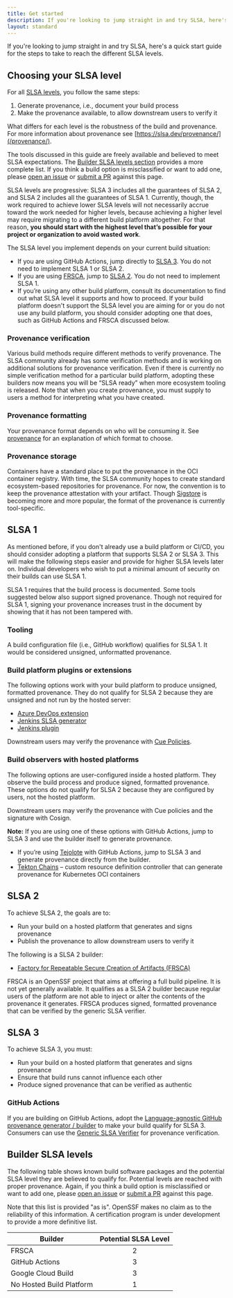 ```yaml
---
title: Get started
description: If you're looking to jump straight in and try SLSA, here's a quick start guide for the steps to take to reach the different SLSA levels.
layout: standard
---
```


If you're looking to jump straight in and try SLSA, here's a quick start guide
for the steps to take to reach the different SLSA levels.

## Choosing your SLSA level

For all [SLSA levels](https://slsa.dev/v1.0/levels), you follow the same steps:

1)  Generate provenance, i.e., document your build process
2)  Make the provenance available, to allow downstream users to verify it

What differs for each level is the robustness of the build and provenance. For more information about provenance see [https://slsa.dev/provenance/](/provenance/).

The tools discussed in this guide are freely available and believed to meet SLSA expectations. The [Builder SLSA levels section](#builder-slsa-levels) provides a more complete list. If you think a build option is misclassified or want to add one, please [open an issue](https://github.com/slsa-framework/slsa/issues) or [submit a PR](https://github.com/slsa-framework/slsa/pulls) against this page.

SLSA levels are progressive: SLSA 3 includes all the guarantees of SLSA 2, and SLSA 2 includes all the guarantees of SLSA 1. Currently, though, the work required to achieve lower SLSA levels will not necessarily accrue toward the work needed for higher levels, because achieving a higher level may require migrating to a different build platform altogether. For that reason, **you should start with the highest level that’s possible for your project or organization to avoid wasted work**.

The SLSA level you implement depends on your current build situation:

-   If you are using GitHub Actions, jump directly to [SLSA 3](#SLSA3). You do not need to implement SLSA 1 or SLSA 2.
-   If you are using [FRSCA](https://github.com/buildsec/frsca), jump to [SLSA 2](#SLSA2). You do not need to implement SLSA 1.
-   If you’re using any other build platform, consult its documentation to find out what SLSA level it supports and how to proceed. If your build platform doesn't support the SLSA level you are aiming for or you do not use any build platform, you should consider adopting one that does, such as GitHub Actions and FRSCA discussed below.

### Provenance verification

Various build methods require different methods to verify provenance. The SLSA community already has some verification methods and is working on additional solutions for provenance verification. Even if there is currently no simple verification method for a particular build platform, adopting these builders now means you will be “SLSA ready” when more ecosystem tooling is released. Note that when you create provenance, you must supply to users a method for interpreting what you have created.

### Provenance formatting

Your provenance format depends on who will be consuming it. See [provenance](/provenance) for an explanation of which format to choose.

### Provenance storage

Containers have a standard place to put the provenance in the OCI container registry. With time, the SLSA community hopes to create standard ecosystem-based repositories for provenance. For now, the convention is to keep the provenance attestation with your artifact. Though [Sigstore](https://www.sigstore.dev/) is becoming more and more popular, the format of the provenance is currently tool-specific.

<a id="SLSA1"></a>

## SLSA 1

As mentioned before, if you don't already use a build platform or CI/CD, you should consider adopting a platform that supports SLSA 2 or SLSA 3. This will make the following steps easier and provide for higher SLSA levels later on. Individual developers who wish to put a minimal amount of security on their builds can use SLSA 1.

SLSA 1 requires that the build process is documented. Some tools suggested below also support signed provenance. Though not required for SLSA 1, signing your provenance increases trust in the document by showing that it has not been tampered with.

### Tooling

A build configuration file (i.e., GitHub workflow) qualifies for SLSA 1. It would be considered unsigned, unformatted provenance.

### Build platform plugins or extensions

The following options work with your build platform to produce unsigned, formatted provenance. They do not qualify for SLSA 2 because they are unsigned and not run by the hosted server:

-   [Azure DevOps extension](https://github.com/slsa-framework/azure-devops-demo)
-   [Jenkins SLSA generator](https://github.com/slsa-framework/slsa-jenkins-generator)
-   [Jenkins plugin](https://plugins.jenkins.io/in-toto/)

Downstream users may verify the provenance with [Cue Policies](https://cuelang.org/docs/).

### Build observers with hosted platforms

The following options are user-configured inside a hosted platform. They observe the build process and produce signed, formatted provenance. These options do not qualify for SLSA 2 because they are configured by users, not the hosted platform.

Downstream users may verify the provenance with Cue policies and the signature with Cosign.

**Note:** If you are using one of these options with GitHub Actions, jump to SLSA 3 and use the builder itself to generate provenance.

-   If you’re using [Tejolote](https://github.com/kubernetes-sigs/tejolote) with GitHub Actions, jump to SLSA 3 and generate provenance directly from the builder.
-   [Tekton Chains](https://tekton.dev/docs/chains/signed-provenance-tutorial/) – custom resource definition controller that can generate provenance for Kubernetes OCI containers

<a id="SLSA2"></a>

## SLSA 2

To achieve SLSA 2, the goals are to:

-   Run your build on a hosted platform that generates and signs provenance
-   Publish the provenance to allow downstream users to verify it

The following is a SLSA 2 builder:

-   [Factory for Repeatable Secure Creation of Artifacts (FRSCA)](https://github.com/buildsec/frsca)

FRSCA is an OpenSSF project that aims at offering a full build pipeline. It is not yet generally available. It qualifies as a SLSA 2 builder because regular users of the platform are not able to inject or alter the contents of the provenance it generates. FRSCA produces signed, formatted provenance that can be verified by the generic SLSA verifier.

<a id="SLSA3"></a>

## SLSA 3

To achieve SLSA 3, you must:

-   Run your build on a hosted platform that generates and signs provenance
-   Ensure that build runs cannot influence each other
-   Produce signed provenance that can be verified as authentic

### GitHub Actions

If you are building on GitHub Actions, adopt the [Language-agnostic GitHub provenance generator / builder](https://github.com/slsa-framework/slsa-github-generator) to make your build qualify for SLSA 3. Consumers can use the [Generic SLSA Verifier](https://github.com/slsa-framework/slsa-verifier) for provenance verification.

## Builder SLSA levels

The following table shows known build software packages and the potential SLSA level they are believed to qualify for.  Potential levels are reached with proper provenance. Again, if you think a build option is misclassified or want to add one, please [open an issue](https://github.com/slsa-framework/slsa/issues) or [submit a PR](https://github.com/slsa-framework/slsa/pulls) against this page.

Note that this list is provided "as is". OpenSSF makes no claim as to the reliability of this information. A certification program is under development to provide a more definitive list.

| Builder                  | Potential SLSA Level |
|--------------------------|:--------------------:|
| FRSCA                    |           2          |
| GitHub Actions           |           3          |
| Google Cloud Build       |           3          |
| No Hosted Build Platform |           1          |
